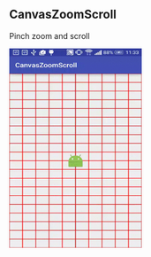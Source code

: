 ## CanvasZoomScroll

Pinch zoom and scroll

<img src="/screenshots/test.gif" alt="sample" title="sample" width="240" height="360" />